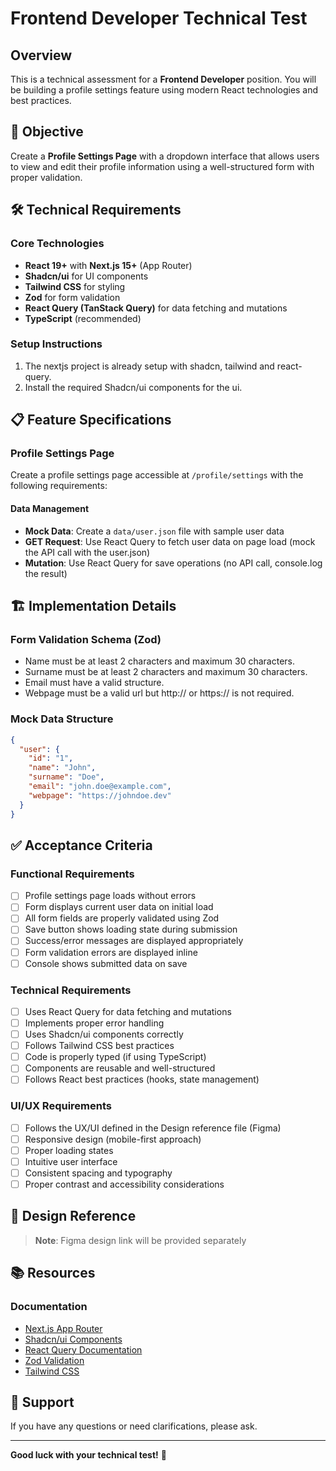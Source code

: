 # Frontend Developer Technical Test

## Overview

This is a technical assessment for a **Frontend Developer** position. You will be building a profile settings feature using modern React technologies and best practices.

## 🎯 Objective

Create a **Profile Settings Page** with a dropdown interface that allows users to view and edit their profile information using a well-structured form with proper validation.

## 🛠 Technical Requirements

### Core Technologies

- **React 19+** with **Next.js 15+** (App Router)
- **Shadcn/ui** for UI components
- **Tailwind CSS** for styling
- **Zod** for form validation
- **React Query (TanStack Query)** for data fetching and mutations
- **TypeScript** (recommended)

### Setup Instructions

1. The nextjs project is already setup with shadcn, tailwind and react-query.
2. Install the required Shadcn/ui components for the ui.

## 📋 Feature Specifications

### Profile Settings Page

Create a profile settings page accessible at `/profile/settings` with the following requirements:

#### Data Management

- **Mock Data**: Create a `data/user.json` file with sample user data
- **GET Request**: Use React Query to fetch user data on page load (mock the API call with the user.json)
- **Mutation**: Use React Query for save operations (no API call, console.log the result)

## 🏗 Implementation Details

### Form Validation Schema (Zod)

- Name must be at least 2 characters and maximum 30 characters.
- Surname must be at least 2 characters and maximum 30 characters.
- Email must have a valid structure.
- Webpage must be a valid url but http:// or https:// is not required.

### Mock Data Structure

```json
{
  "user": {
    "id": "1",
    "name": "John",
    "surname": "Doe",
    "email": "john.doe@example.com",
    "webpage": "https://johndoe.dev"
  }
}
```

## ✅ Acceptance Criteria

### Functional Requirements

- [ ] Profile settings page loads without errors
- [ ] Form displays current user data on initial load
- [ ] All form fields are properly validated using Zod
- [ ] Save button shows loading state during submission
- [ ] Success/error messages are displayed appropriately
- [ ] Form validation errors are displayed inline
- [ ] Console shows submitted data on save

### Technical Requirements

- [ ] Uses React Query for data fetching and mutations
- [ ] Implements proper error handling
- [ ] Uses Shadcn/ui components correctly
- [ ] Follows Tailwind CSS best practices
- [ ] Code is properly typed (if using TypeScript)
- [ ] Components are reusable and well-structured
- [ ] Follows React best practices (hooks, state management)

### UI/UX Requirements

- [ ] Follows the UX/UI defined in the Design reference file (Figma)
- [ ] Responsive design (mobile-first approach)
- [ ] Proper loading states
- [ ] Intuitive user interface
- [ ] Consistent spacing and typography
- [ ] Proper contrast and accessibility considerations

## 🎨 Design Reference

> **Note**: Figma design link will be provided separately

## 📚 Resources

### Documentation

- [Next.js App Router](https://nextjs.org/docs/app)
- [Shadcn/ui Components](https://ui.shadcn.com/)
- [React Query Documentation](https://tanstack.com/query/latest)
- [Zod Validation](https://zod.dev/)
- [Tailwind CSS](https://tailwindcss.com/docs)

## 🤝 Support

If you have any questions or need clarifications, please ask.

---

**Good luck with your technical test!** 🚀

